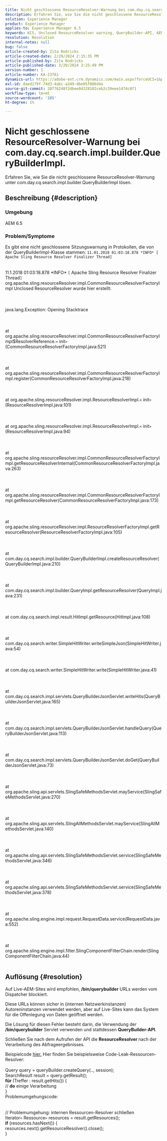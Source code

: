 ```yaml
---
title: Nicht geschlossene ResourceResolver-Warnung bei com.day.cq.search.impl.builder.QueryBuilderImpl.
description: Erfahren Sie, wie Sie die nicht geschlossene ResourceResolver-Warnung unter com.day.cq.search.impl.builder.QueryBuilderImpl lösen.
solution: Experience Manager
product: Experience Manager
applies-to: Experience Manager 6.5
keywords: KCS, Unclosed ResourceResolver warning, QueryBuilder-API, AEM 6.5
resolution: Resolution
internal-notes: null
bug: false
article-created-by: Zita Rodricks
article-created-date: 2/29/2024 2:15:35 PM
article-published-by: Zita Rodricks
article-published-date: 3/20/2024 3:25:49 PM
version-number: 1
article-number: KA-23761
dynamics-url: https://adobe-ent.crm.dynamics.com/main.aspx?forceUCI=1&pagetype=entityrecord&etn=knowledgearticle&id=3cffbcfd-0cd7-ee11-9079-6045bd006ce9
exl-id: daed179f-74d3-4abc-a249-dbe05f086d4a
source-git-commit: 20776248f2dbee0d328102ceb2c39eee1474c8f1
workflow-type: tm+mt
source-wordcount: '285'
ht-degree: 1%

---
```


# Nicht geschlossene ResourceResolver-Warnung bei com.day.cq.search.impl.builder.QueryBuilderImpl.


Erfahren Sie, wie Sie die nicht geschlossene ResourceResolver-Warnung unter com.day.cq.search.impl.builder.QueryBuilderImpl lösen.

## Beschreibung {#description}


### Umgebung

AEM 6.5

### Problem/Symptome

Es gibt eine nicht geschlossene Sitzungswarnung in Protokollen, die von der QueryBuilderImpl-Klasse stammen: `11.01.2018 01:03:18.878 *INFO* [ Apache Sling Resource Resolver Finalizer Thread]`
<br><br><br>11.1.2018 01:03:18.878 \*INFO\* `[` Apache Sling Resource Resolver Finalizer Thread`]`  org.apache.sling.resourceResolver.impl.CommonResourceResolverFactoryImpl Unclosed ResourceResolver wurde hier erstellt: <br><br><br><br>java.lang.Exception: Opening Stacktrace<br><br><br><br>at org.apache.sling.resourceResolver.impl.CommonResourceResolverFactoryImpl$ResolverReference.`<` init`>` (CommonResourceResolverFactoryImpl.java:521)<br><br><br><br>at org.apache.sling.resourceResolver.impl.CommonResourceResolverFactoryImpl.register(CommonResourceResolverFactoryImpl.java:218)<br><br><br><br>at org.apache.sling.resourceResolver.impl.ResourceResolverImpl.`<` init`>` (ResourceResolverImpl.java:101)<br><br><br><br>at org.apache.sling.resourceResolver.impl.ResourceResolverImpl.`<` init`>` (ResourceResolverImpl.java:94)<br><br><br><br>at org.apache.sling.resourceResolver.impl.CommonResourceResolverFactoryImpl.getResourceResolverInternal(CommonResourceResolverFactoryImpl.java:263)<br><br><br><br>at org.apache.sling.resourceResolver.impl.CommonResourceResolverFactoryImpl.getResourceResolver(CommonResourceResolverFactoryImpl.java:173)<br><br><br><br>at org.apache.sling.resourceResolver.impl.ResourceResolverFactoryImpl.getResourceResolver(ResourceResolverFactoryImpl.java:105)<br><br><br><br>at com.day.cq.search.impl.builder.QueryBuilderImpl.createResourceResolver(QueryBuilderImpl.java:210)<br><br><br><br>at com.day.cq.search.impl.builder.QueryImpl.getResourceResolver(QueryImpl.java:231)<br><br><br><br>at com.day.cq.search.impl.result.HitImpl.getResource(HitImpl.java:108)<br><br><br><br>at com.day.cq.search.writer.SimpleHitWriter.writeSimpleJson(SimpleHitWriter.java:54)<br><br><br><br>at com.day.cq.search.writer.SimpleHitWriter.write(SimpleHitWriter.java:41)<br><br><br><br>at com.day.cq.search.impl.servlets.QueryBuilderJsonServlet.writeHits(QueryBuilderJsonServlet.java:165)<br><br><br><br>at com.day.cq.search.impl.servlets.QueryBuilderJsonServlet.handleQuery(QueryBuilderJsonServlet.java:113)<br><br><br><br>at com.day.cq.search.impl.servlets.QueryBuilderJsonServlet.doGet(QueryBuilderJsonServlet.java:73)<br><br><br><br>at org.apache.sling.api.servlets.SlingSafeMethodsServlet.mayService(SlingSafeMethodsServlet.java:270)<br><br><br><br>at org.apache.sling.api.servlets.SlingAllMethodsServlet.mayService(SlingAllMethodsServlet.java:140)<br><br><br><br>at org.apache.sling.api.servlets.SlingSafeMethodsServlet.service(SlingSafeMethodsServlet.java:346)<br><br><br><br>at org.apache.sling.api.servlets.SlingSafeMethodsServlet.service(SlingSafeMethodsServlet.java:378)<br><br><br><br>at org.apache.sling.engine.impl.request.RequestData.service(RequestData.java:552)<br><br><br><br>at org.apache.sling.engine.impl.filter.SlingComponentFilterChain.render(SlingComponentFilterChain.java:44)<br><br>

## Auflösung {#resolution}


Auf Live-AEM-Sites wird empfohlen, <b>/bin/querybuilder</b> URLs werden vom Dispatcher blockiert.

Diese URLs können sicher in (internen Netzwerkinstanzen) Autoreninstanzen verwendet werden, aber auf Live-Sites kann das System für die Offenlegung von Daten geöffnet werden.

Die Lösung für diesen Fehler besteht darin, die Verwendung der<b> /bin/querybuilder</b> Servlet verwenden und stattdessen <b>QueryBuilder-API</b>.

Schließen Sie nach dem Aufrufen der API die <b>ResourceResolver </b>nach der Verarbeitung des Abfrageergebnisses.

Beispielcode [hier.](https://github.com/Adobe-Consulting-Services/acs-aem-samples/blob/master/bundle/src/main/java/com/adobe/acs/samples/search/querybuilder/impl/SampleQueryBuilder.java#L195) Hier finden Sie beispielsweise Code-Leak-Ressourcen-Resolver:
<br> <br>Query query = queryBuilder.createQuery(.., session);<br>SearchResult result = query.getResult();<br><b>für</b> (Treffer : result.getHits()) {<br>// <b>do</b> einige Verarbeitung<br>}<br>
Problemumgehungscode:
<br> <br> <br>// Problemumgehung: internen Ressourcen-Resolver schließen<br>Iterator`<` Ressource`>`  resources = result.getResources();<br><b>if</b> (resources.hasNext()) {<br>resources.next().getResourceResolver().close();<br>}
